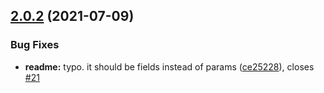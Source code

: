 ## [2.0.2](https://github.com/imgarylai/use-mailchimp-form/compare/v2.0.1...v2.0.2) (2021-07-09)


### Bug Fixes

* **readme:** typo. it should be fields instead of params ([ce25228](https://github.com/imgarylai/use-mailchimp-form/commit/ce2522883855afc65ff5518e0c76f6e3450a8227)), closes [#21](https://github.com/imgarylai/use-mailchimp-form/issues/21)

